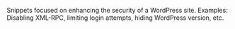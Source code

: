Snippets focused on enhancing the security of a WordPress site.
Examples: Disabling XML-RPC, limiting login attempts, hiding WordPress version, etc.
